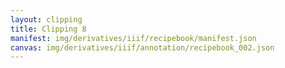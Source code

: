 ```yaml
---
layout: clipping
title: Clipping 8
manifest: img/derivatives/iiif/recipebook/manifest.json
canvas: img/derivatives/iiif/annotation/recipebook_002.json
---
```


